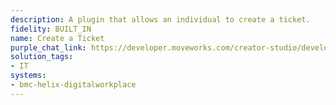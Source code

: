 ```yaml
---
description: A plugin that allows an individual to create a ticket.
fidelity: BUILT_IN
name: Create a Ticket
purple_chat_link: https://developer.moveworks.com/creator-studio/developer-tools/purple-chat/?conversation=%7B%22startTimestamp%22%3A%2211%3A43+AM%22%2C%22messages%22%3A%5B%7B%22parts%22%3A%5B%7B%22richText%22%3A%22%3Cp%3EI+need+a+new+Salesforce+sandbox+provisioned.+Can+IT+please+get+me+access+to+one%3F%3C%2Fp%3E%22%7D%5D%2C%22role%22%3A%22user%22%7D%2C%7B%22parts%22%3A%5B%7B%22reasoningSteps%22%3A%5B%7B%22richText%22%3A%22%3Cp%3ESearching+%3Cstrong%3Eknowledge+base%3C%2Fstrong%3E+for+%5C%22Salesforce+Sandbox+Provisioning+Instructions%5C%22%3C%2Fp%3E%22%2C%22status%22%3A%22success%22%7D%2C%7B%22richText%22%3A%22%3Cp%3ENo+results+found.+Preparing+to+suggest+help+options.%3C%2Fp%3E%22%2C%22status%22%3A%22success%22%7D%5D%7D%2C%7B%22richText%22%3A%22%3Cp%3EOkay%2C+I+can+help+you+create+an+IT+ticket+to+solve+these+issues.%3C%2Fp%3E%5Cn%3Cul%3E%5Cn++%3Cli%3E%3Cstrong%3EShort+Description%3A+%3C%2Fstrong%3ERequest+for+Salesforce+Sandbox%3C%2Fli%3E%5Cn++%3Cli%3E%3Cstrong%3EDescription%3A+%3C%2Fstrong%3EI+need+access+to+a+Salesforce+Sandbox+to+do+some+development+work.%3C%2Fli%3E%5Cn++%3Cli%3E%3Cstrong%3EPriority%3A+%3C%2Fstrong%3EP3+-+Work+Function+is+Affected%3C%2Fli%3E%5Cn%3C%2Ful%3E%22%7D%2C%7B%22buttons%22%3A%5B%7B%22buttonText%22%3A%22File+Ticket%22%2C%22style%22%3A%22filled%22%7D%2C%7B%22buttonText%22%3A%22Other+Help+Options%22%2C%22style%22%3A%22outlined%22%7D%5D%7D%5D%2C%22role%22%3A%22assistant%22%7D%2C%7B%22parts%22%3A%5B%7B%22richText%22%3A%22%3Cp%3ELooks+good.%3C%2Fp%3E%22%7D%5D%2C%22role%22%3A%22user%22%7D%2C%7B%22parts%22%3A%5B%7B%22richText%22%3A%22%3Cp%3EI%27ve+created+INC1019034+for+your+request.+It+will+be+addressed+by+the+next+available+IT+agent.%3C%2Fp%3E%22%7D%2C%7B%22citations%22%3A%5B%7B%22citationTitle%22%3A%22INC1019034%22%2C%22connectorName%22%3A%22bmc-helix-digitalworkplace%22%7D%5D%7D%5D%2C%22role%22%3A%22assistant%22%7D%5D%7D
solution_tags:
- IT
systems:
- bmc-helix-digitalworkplace
---
```

